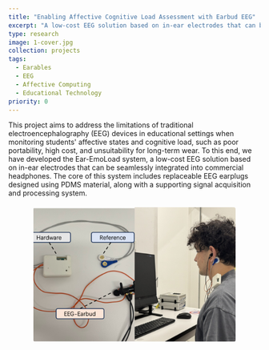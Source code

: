 ```yaml
---
title: "Enabling Affective Cognitive Load Assessment with Earbud EEG"
excerpt: "A low-cost EEG solution based on in-ear electrodes that can be seamlessly integrated into commercial headphones"
type: research
image: 1-cover.jpg
collection: projects
tags:
  - Earables
  - EEG
  - Affective Computing
  - Educational Technology
priority: 0
---
```


This project aims to address the limitations of traditional electroencephalography (EEG) devices in educational settings when monitoring students' affective states and cognitive load, such as poor portability, high cost, and unsuitability for long-term wear. To this end, we have developed the Ear-EmoLoad system, a low-cost EEG solution based on in-ear electrodes that can be seamlessly integrated into commercial headphones. The core of this system includes replaceable EEG earplugs designed using PDMS material, along with a supporting signal acquisition and processing system. 

<div class="center-image">
  <img src="/images/projects/research/1-cover.jpg" alt="图片描述">
</div>

<style>
.center-image {
  text-align: center;
  margin: 20px 0;
}

.center-image img {
  max-width: 80%;
  height: auto;
  border-radius: 4px;
}
</style>
